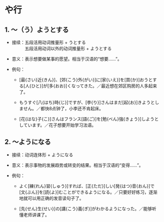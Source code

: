 # や行

## 1. ～（う）ようとする

- 接续：五段活用动词推量形 + うとする
<br/>&emsp;&emsp;&emsp;五段活用动词以外的动词推量形 + ようとする

- 意义：表示想要做某事的愿望。相当于汉语的“想要……”。

- 例句：

    - [最{さい}近{きん}]、[郊{こう}外{がい}]に[家{いえ}]を[買{か}]おうとする[人{ひと}]が[多{おお}]くなってきた。／最近想在郊区购房的人多起来了。

    - もうすぐ[八{はち}時{じ}]ですが、[李{り}]さんはまだ[起{お}]きようとしません。／都快8点钟了，小李还不肯起床。

    - [花{はな}子{こ}]さんはフランス[語{ご}]を[勉{べん}強{きょう}]しようとしています。／花子想要开始学习法语。

## 2. ～ようになる

- 接续：动词连体形 + ようになる

- 意义：表示事物的发展趋势或转变的结果。相当于汉语的“变得……”。

- 例句：

    - よく[練{れん}習{しゅう}]すれば、[正{ただ}]しい[発{はつ}音{おん}]で[文{ぶん}]を[読{よ}]むことができるようになる。／只要好好练习，逐渐地就可以用正确的发音读句子了。

    - [先{せん}生{せい}]の[講{こう}義{ぎ}]がわかるようになった。／能够听懂老师讲课了。